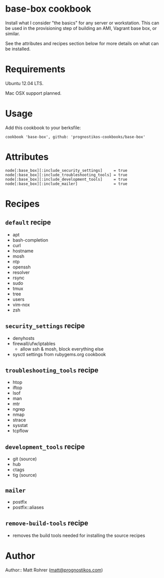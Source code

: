 # base-box cookbook

Install what I consider "the basics" for any server or workstation. This can be
used in the provisioning step of building an AMI, Vagrant base box, or similar.

See the attributes and recipes section below for more details on what can be
installed.
  
# Requirements

Ubuntu 12.04 LTS.

Mac OSX support planned.

# Usage

Add this cookbook to your berksfile:

    cookbook 'base-box', github: 'prognostikos-cookbooks/base-box'

# Attributes

    node[:base_box][:include_security_settings]     = true
    node[:base_box][:include_troubleshooting_tools] = true
    node[:base_box][:include_development_tools]     = true
    node[:base_box][:include_mailer]                = true

# Recipes

## `default` recipe
- apt
- bash-completion
- curl
- hostname
- mosh
- ntp
- openssh
- resolver
- rsync
- sudo
- tmux
- tree
- users
- vim-nox
- zsh

## `security_settings` recipe
- denyhosts
- firewall/ufw/iptables
  - allow ssh & mosh, block everything else
- sysctl settings from rubygems.org cookbook

## `troubleshooting_tools` recipe
- htop
- iftop
- lsof
- man
- mtr
- ngrep
- nmap
- strace
- sysstat
- tcpflow

## `development_tools` recipe
- git (source)
- hub
- ctags
- tig (source)

## `mailer`
- postfix
- postfix::aliases

## `remove-build-tools` recipe
- removes the build tools needed for installing the source recipes

# Author

Author:: Matt Rohrer (<matt@prognostikos.com>)
